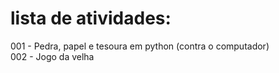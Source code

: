 # lista de atividades:

001 - Pedra, papel e tesoura em python (contra o computador)<br />
002 - Jogo da velha
